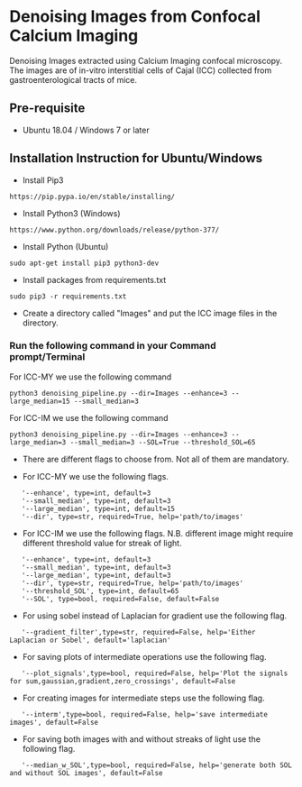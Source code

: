 # Denoising Images from Confocal Calcium Imaging
Denoising Images extracted using Calcium Imaging confocal microscopy. The images are of in-vitro interstitial cells of Cajal (ICC) collected from gastroenterological tracts of mice.
## Pre-requisite
- Ubuntu 18.04 / Windows 7 or later

## Installation Instruction for Ubuntu/Windows
- Install Pip3
```
https://pip.pypa.io/en/stable/installing/
```
- Install Python3 (Windows)
```
https://www.python.org/downloads/release/python-377/
```
- Install Python (Ubuntu)

```
sudo apt-get install pip3 python3-dev
```


- Install packages from requirements.txt
```
sudo pip3 -r requirements.txt
```
- Create a directory called "Images" and put the ICC image files in the directory.

### Run the following command in your Command prompt/Terminal

For ICC-MY we use the following command 

```
python3 denoising_pipeline.py --dir=Images --enhance=3 --large_median=15 --small_median=3
```

For ICC-IM we use the following command 

```
python3 denoising_pipeline.py --dir=Images --enhance=3 --large_median=3 --small_median=3 --SOL=True --threshold_SOL=65
```

- There are different flags to choose from. Not all of them are mandatory.

- For ICC-MY we use the following flags.

```
   '--enhance', type=int, default=3
   '--small_median', type=int, default=3
   '--large_median', type=int, default=15 
   '--dir', type=str, required=True, help='path/to/images'
```

- For ICC-IM we use the following flags. N.B. different image might require different threshold value for streak of light.

```
   '--enhance', type=int, default=3
   '--small_median', type=int, default=3
   '--large_median', type=int, default=3 
   '--dir', type=str, required=True, help='path/to/images'
   '--threshold_SOL', type=int, default=65
   '--SOL', type=bool, required=False, default=False
```
- For using sobel instead of Laplacian for gradient use the following flag.

```
   '--gradient_filter',type=str, required=False, help='Either Laplacian or Sobel', default='laplacian'
```
- For saving plots of intermediate operations use the following flag.
```
   '--plot_signals',type=bool, required=False, help='Plot the signals for sum,gaussian,gradient,zero_crossings', default=False
```
- For creating images for intermediate steps use the following flag.

```
   '--interm',type=bool, required=False, help='save intermediate images', default=False
```
- For saving both images with and without streaks of light use the following flag.

```
   '--median_w_SOL',type=bool, required=False, help='generate both SOL and without SOL images', default=False
```